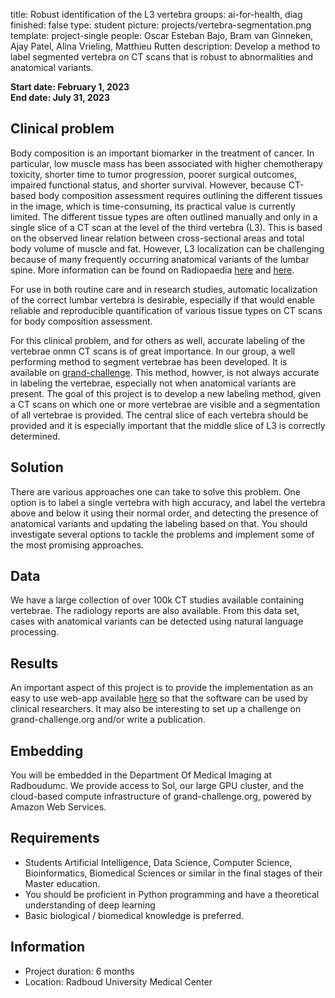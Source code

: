 title: Robust identification of the L3 vertebra
groups: ai-for-health, diag
finished: false
type: student
picture: projects/vertebra-segmentation.png
template: project-single
people: Oscar Esteban Bajo, Bram van Ginneken, Ajay Patel, Alina Vrieling, Matthieu Rutten
description: Develop a method to label segmented vertebra on CT scans that is robust to abnormalities and anatomical variants.

**Start date: February 1, 2023**<br>
**End date: July 31, 2023**

## Clinical problem
Body composition is an important biomarker in the treatment of cancer. In particular, low muscle mass has been associated with higher chemotherapy toxicity, shorter time to tumor progression, poorer surgical outcomes, impaired functional status, and shorter survival. However, because CT-based body composition assessment requires outlining the different tissues in the image, which is time-consuming, its practical value is currently limited. The different tissue types are often outlined manually and only in a single slice of a CT scan at the level of the third vertebra (L3). This is based on the observed linear relation between cross-sectional areas and total body volume of muscle and fat. However, L3 localization can be challenging because of many frequently occurring anatomical variants of the lumbar spine. More information can be found on Radiopaedia [here](https://radiopaedia.org/articles/vertebral-anomalies) and [here](https://radiopaedia.org/articles/lumbosacral-transitional-vertebra).


For use in both routine care and in research studies, automatic localization of the correct lumbar vertebra is desirable, especially if that would enable reliable and reproducible quantification of various tissue types on CT scans for body composition assessment.

For this clinical problem, and for others as well, accurate labeling of the vertebrae onmn CT scans is of great importance. In our group, a well performing method to segment vertebrae has been developed. It is available on [grand-challenge](https://grand-challenge.org/algorithms/vertebra-segmentation/). This method, howver, is not always accurate in labeling the vertebrae, especially not when anatomical variants are present. The goal of this project is to develop a new labeling method, given a CT scans on which one or more vertebrae are visible and a segmentation of all vertebrae is provided. The central slice of each vertebra should be provided and it is especially important that the middle slice of L3 is correctly determined.

## Solution 
There are various approaches one can take to solve this problem. One option is to label a single vertebra with high accuracy, and label the vertebra above and below it using their normal order, and detecting the presence of anatomical variants and updating the labeling based on that. You should investigate several options to tackle the problems and implement some of the most promising approaches.

## Data 
We have a large collection of over 100k CT studies available containing vertebrae. The radiology reports are also available. From this data set, cases with anatomical variants can be detected using natural language processing. 

## Results
An important aspect of this project is to provide the implementation as an easy to use web-app available [here](https://grand-challenge.org/algorithms/) so that the software can be used by clinical researchers. It may also be interesting to set up a challenge on grand-challenge.org and/or write a publication. 

## Embedding 
You will be embedded in the Department Of Medical Imaging at Radboudumc. We provide access to Sol, our large GPU cluster, and the cloud-based compute infrastructure of grand-challenge.org, powered by Amazon Web Services. 

## Requirements 
- Students Artificial Intelligence, Data Science, Computer Science, Bioinformatics, Biomedical Sciences or similar in the final stages of their Master education.
- You should be proficient in Python programming and have a theoretical understanding of deep learning
- Basic biological / biomedical knowledge is preferred.

## Information 
- Project duration: 6 months 
- Location: Radboud University Medical Center 
